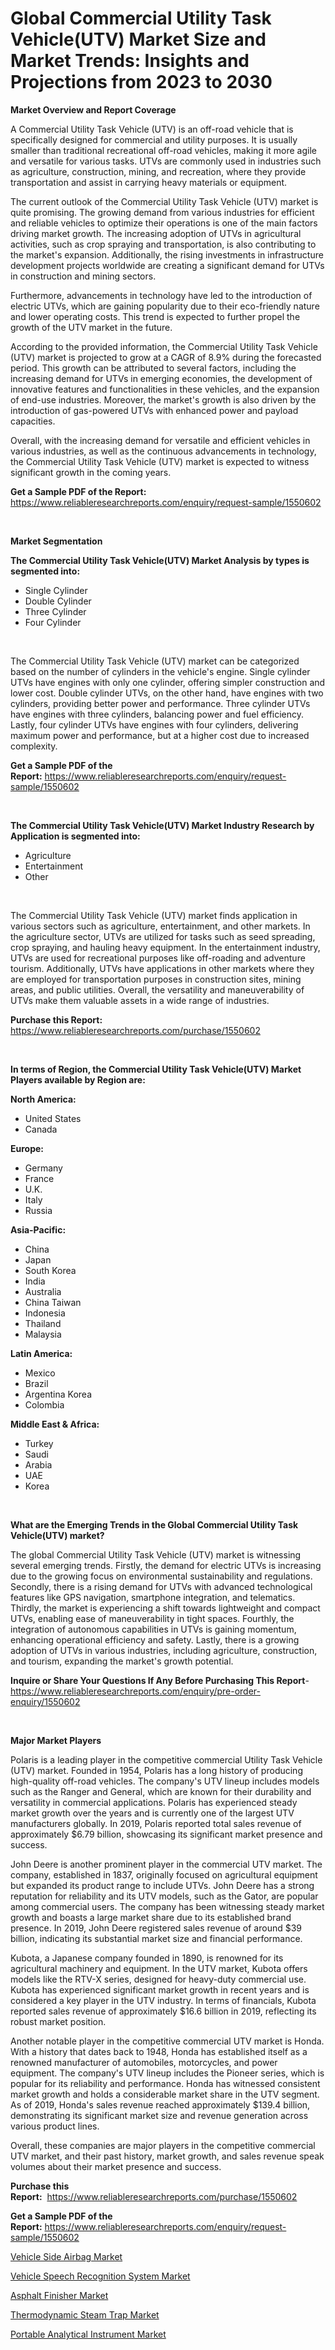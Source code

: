 <p><h1>Global Commercial Utility Task Vehicle(UTV) Market Size and Market Trends: Insights and Projections from 2023 to 2030</h1></p><p><strong>Market Overview and Report Coverage</strong></p>
<p><p>A Commercial Utility Task Vehicle (UTV) is an off-road vehicle that is specifically designed for commercial and utility purposes. It is usually smaller than traditional recreational off-road vehicles, making it more agile and versatile for various tasks. UTVs are commonly used in industries such as agriculture, construction, mining, and recreation, where they provide transportation and assist in carrying heavy materials or equipment.</p><p>The current outlook of the Commercial Utility Task Vehicle (UTV) market is quite promising. The growing demand from various industries for efficient and reliable vehicles to optimize their operations is one of the main factors driving market growth. The increasing adoption of UTVs in agricultural activities, such as crop spraying and transportation, is also contributing to the market's expansion. Additionally, the rising investments in infrastructure development projects worldwide are creating a significant demand for UTVs in construction and mining sectors.</p><p>Furthermore, advancements in technology have led to the introduction of electric UTVs, which are gaining popularity due to their eco-friendly nature and lower operating costs. This trend is expected to further propel the growth of the UTV market in the future.</p><p>According to the provided information, the Commercial Utility Task Vehicle (UTV) market is projected to grow at a CAGR of 8.9% during the forecasted period. This growth can be attributed to several factors, including the increasing demand for UTVs in emerging economies, the development of innovative features and functionalities in these vehicles, and the expansion of end-use industries. Moreover, the market's growth is also driven by the introduction of gas-powered UTVs with enhanced power and payload capacities.</p><p>Overall, with the increasing demand for versatile and efficient vehicles in various industries, as well as the continuous advancements in technology, the Commercial Utility Task Vehicle (UTV) market is expected to witness significant growth in the coming years.</p></p>
<p><strong>Get a Sample PDF of the Report:</strong> <a href="https://www.reliableresearchreports.com/enquiry/request-sample/1550602">https://www.reliableresearchreports.com/enquiry/request-sample/1550602</a></p>
<p>&nbsp;</p>
<p><strong>Market Segmentation</strong></p>
<p><strong>The Commercial Utility Task Vehicle(UTV) Market Analysis by types is segmented into:</strong></p>
<p><ul><li>Single Cylinder</li><li>Double Cylinder</li><li>Three Cylinder</li><li>Four Cylinder</li></ul></p>
<p>&nbsp;</p>
<p><p>The Commercial Utility Task Vehicle (UTV) market can be categorized based on the number of cylinders in the vehicle's engine. Single cylinder UTVs have engines with only one cylinder, offering simpler construction and lower cost. Double cylinder UTVs, on the other hand, have engines with two cylinders, providing better power and performance. Three cylinder UTVs have engines with three cylinders, balancing power and fuel efficiency. Lastly, four cylinder UTVs have engines with four cylinders, delivering maximum power and performance, but at a higher cost due to increased complexity.</p></p>
<p><strong>Get a Sample PDF of the Report:</strong>&nbsp;<a href="https://www.reliableresearchreports.com/enquiry/request-sample/1550602">https://www.reliableresearchreports.com/enquiry/request-sample/1550602</a></p>
<p>&nbsp;</p>
<p><strong>The Commercial Utility Task Vehicle(UTV) Market Industry Research by Application is segmented into:</strong></p>
<p><ul><li>Agriculture</li><li>Entertainment</li><li>Other</li></ul></p>
<p>&nbsp;</p>
<p><p>The Commercial Utility Task Vehicle (UTV) market finds application in various sectors such as agriculture, entertainment, and other markets. In the agriculture sector, UTVs are utilized for tasks such as seed spreading, crop spraying, and hauling heavy equipment. In the entertainment industry, UTVs are used for recreational purposes like off-roading and adventure tourism. Additionally, UTVs have applications in other markets where they are employed for transportation purposes in construction sites, mining areas, and public utilities. Overall, the versatility and maneuverability of UTVs make them valuable assets in a wide range of industries.</p></p>
<p><strong>Purchase this Report:</strong>&nbsp; <a href="https://www.reliableresearchreports.com/purchase/1550602">https://www.reliableresearchreports.com/purchase/1550602</a></p>
<p>&nbsp;</p>
<p><strong>In terms of Region, the Commercial Utility Task Vehicle(UTV) Market Players available by Region are:</strong></p>
<p>
    <p> <strong> North America: </strong>
        <ul>
            <li>United States</li>
            <li>Canada</li>
        </ul>
        </p> 
    <p> <strong> Europe: </strong>
        <ul>
            <li>Germany</li>
            <li>France</li>
            <li>U.K.</li>
            <li>Italy</li>
            <li>Russia</li>
        </ul>
        </p> 
    <p> <strong> Asia-Pacific: </strong>
        <ul>
            <li>China</li>
            <li>Japan</li>
            <li>South Korea</li>
            <li>India</li>
            <li>Australia</li>
            <li>China Taiwan</li>
            <li>Indonesia</li>
            <li>Thailand</li>
            <li>Malaysia</li>
        </ul>
        </p> 
    <p> <strong> Latin America: </strong>
        <ul>
            <li>Mexico</li>
            <li>Brazil</li>
            <li>Argentina Korea</li>
            <li>Colombia</li>
        </ul>
        </p> 
    <p> <strong> Middle East & Africa: </strong>
        <ul>
            <li>Turkey</li>
            <li>Saudi</li>
            <li>Arabia</li>
            <li>UAE</li>
            <li>Korea</li>
        </ul>
    </p>
    </p>
<p>&nbsp;</p>
<p><strong>What are the Emerging Trends in the Global Commercial Utility Task Vehicle(UTV) market?</strong></p>
<p><p>The global Commercial Utility Task Vehicle (UTV) market is witnessing several emerging trends. Firstly, the demand for electric UTVs is increasing due to the growing focus on environmental sustainability and regulations. Secondly, there is a rising demand for UTVs with advanced technological features like GPS navigation, smartphone integration, and telematics. Thirdly, the market is experiencing a shift towards lightweight and compact UTVs, enabling ease of maneuverability in tight spaces. Fourthly, the integration of autonomous capabilities in UTVs is gaining momentum, enhancing operational efficiency and safety. Lastly, there is a growing adoption of UTVs in various industries, including agriculture, construction, and tourism, expanding the market's growth potential.</p></p>
<p><strong>Inquire or Share Your Questions If Any Before Purchasing This Report</strong>- <a href="https://www.reliableresearchreports.com/enquiry/pre-order-enquiry/1550602">https://www.reliableresearchreports.com/enquiry/pre-order-enquiry/1550602</a></p>
<p>&nbsp;</p>
<p><strong>Major Market Players</strong></p>
<p><p>Polaris is a leading player in the competitive commercial Utility Task Vehicle (UTV) market. Founded in 1954, Polaris has a long history of producing high-quality off-road vehicles. The company's UTV lineup includes models such as the Ranger and General, which are known for their durability and versatility in commercial applications. Polaris has experienced steady market growth over the years and is currently one of the largest UTV manufacturers globally. In 2019, Polaris reported total sales revenue of approximately $6.79 billion, showcasing its significant market presence and success. </p><p>John Deere is another prominent player in the commercial UTV market. The company, established in 1837, originally focused on agricultural equipment but expanded its product range to include UTVs. John Deere has a strong reputation for reliability and its UTV models, such as the Gator, are popular among commercial users. The company has been witnessing steady market growth and boasts a large market share due to its established brand presence. In 2019, John Deere registered sales revenue of around $39 billion, indicating its substantial market size and financial performance.</p><p>Kubota, a Japanese company founded in 1890, is renowned for its agricultural machinery and equipment. In the UTV market, Kubota offers models like the RTV-X series, designed for heavy-duty commercial use. Kubota has experienced significant market growth in recent years and is considered a key player in the UTV industry. In terms of financials, Kubota reported sales revenue of approximately $16.6 billion in 2019, reflecting its robust market position.</p><p>Another notable player in the competitive commercial UTV market is Honda. With a history that dates back to 1948, Honda has established itself as a renowned manufacturer of automobiles, motorcycles, and power equipment. The company's UTV lineup includes the Pioneer series, which is popular for its reliability and performance. Honda has witnessed consistent market growth and holds a considerable market share in the UTV segment. As of 2019, Honda's sales revenue reached approximately $139.4 billion, demonstrating its significant market size and revenue generation across various product lines.</p><p>Overall, these companies are major players in the competitive commercial UTV market, and their past history, market growth, and sales revenue speak volumes about their market presence and success.</p></p>
<p><strong>Purchase this Report:</strong>&nbsp;&nbsp;<a href="https://www.reliableresearchreports.com/purchase/1550602">https://www.reliableresearchreports.com/purchase/1550602</a></p>
<p></p>
<p><strong>Get a Sample PDF of the Report:</strong>&nbsp;<a href="https://www.reliableresearchreports.com/enquiry/request-sample/1550602">https://www.reliableresearchreports.com/enquiry/request-sample/1550602</a></p>
<p><p><a href="https://github.com/marloy8/Market-Research-Report-List-1/blob/main/vehicle-side-airbag-market.md">Vehicle Side Airbag Market</a></p><p><a href="https://github.com/mahnoor2003/Market-Research-Report-List-1/blob/main/vehicle-speech-recognition-system-market.md">Vehicle Speech Recognition System Market</a></p><p><a href="https://www.linkedin.com/pulse/asphalt-finisher-market-size-growth-forecast-from-2023--oubke/">Asphalt Finisher Market</a></p><p><a href="https://www.linkedin.com/pulse/thermodynamic-steam-trap-market-size-share-global-analysis-usc1e/">Thermodynamic Steam Trap Market</a></p><p><a href="https://medium.com/@tammyfreeman2022/portable-analytical-instrument-market-focuses-on-market-share-size-and-projected-forecast-till-df2138dea0cb">Portable Analytical Instrument Market</a></p></p>